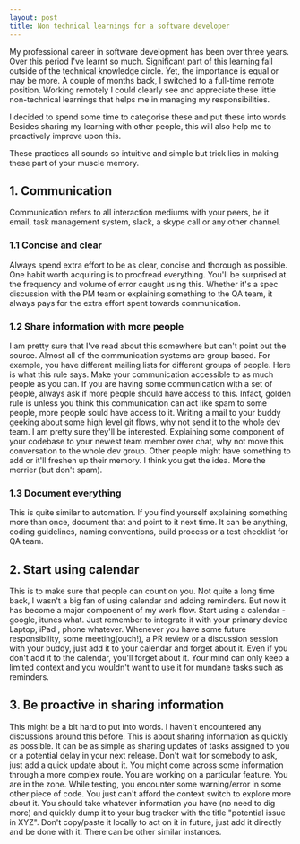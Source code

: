```yaml
---
layout: post
title: Non technical learnings for a software developer
---
```


My professional career in software development has been over three years. Over this period I've learnt so much. Significant part of this learning fall outside of the technical knowledge circle. Yet, the importance is equal or may be more. A couple of months back, I switched to a full-time remote position. Working remotely I could clearly see and appreciate these little non-technical learnings that helps me in managing my responsibilities. 

I decided to spend some time to categorise these and put these into words. Besides sharing my learning with other people, this will also help me to proactively improve upon this.

These practices all sounds so intuitive and simple but trick lies in making these part of your muscle memory.

## 1. Communication
Communication refers to all interaction mediums with your peers, be it email, task management system, slack, a skype call or any other channel. 

### 1.1 Concise and clear
Always spend extra effort to be as clear, concise and thorough as possible. One habit worth acquiring is to proofread everything. You'll be surprised at the frequency and volume of error caught using this. Whether it's a spec discussion with the PM team or explaining something to the QA team, it always pays for the extra effort spent towards communication.

### 1.2 Share information with more people
I am pretty sure that I've read about this somewhere but can't point out the source. Almost all of the communication systems are group based. For example, you have different mailing lists for different groups of people. Here is what this rule says. Make your communication accessible to as much people as you can. If you are having some communication with a set of people, always ask if more people should have access to this. Infact, golden rule is unless you think this communication can act like spam to some people, more people sould have access to it. Writing a mail to your buddy geeking about some high level git flows, why not send it to the whole dev team. I am pretty sure they'll be interested. Explaining some component of your codebase to your newest team member over chat, why not move this conversation to the whole dev group. Other people might have something to add or it'll freshen up their memory. I think you get the idea. More the merrier (but don't spam).

### 1.3 Document everything
This is quite similar to automation. If you find yourself explaining something more than once, document that and point to it next time. It can be anything, coding guidelines, naming conventions, build process or a test checklist for QA team.

## 2. Start using calendar
This is to make sure that people can count on you.
Not quite a long time back, I wasn't a big fan of using calendar and adding reminders. But now it has become a major compoenent of my work flow. 
Start using a calendar - google, itunes what. Just remember to integrate it with your primary device Laptop, iPad , phone whatever. Whenever you have some future responsibility, some meeting(ouch!), a PR review or a discussion session with your buddy, just add it to your calendar and forget about it. 
Even if you don't add it to the calendar, you'll forget about it. Your mind can only keep a limited context and you wouldn't want to use it for mundane tasks such as reminders.

## 3. Be proactive in sharing information
This might be a bit hard to put into words. I haven't encountered any discussions around this before. This is about sharing information as quickly as possible. It can be as simple as sharing updates of tasks assigned to you or a potential delay in your next release. Don't wait for somebody to ask, just add a quick update about it. You might come across some information through a more complex route. You are working on a particular feature. You are in the zone. While testing, you encounter some warning/error in some other piece of code. You just can't afford the context switch to explore more about it. You should take whatever information you have (no need to dig more) and quickly dump it to your bug tracker with the title "potential issue in XYZ". Don't copy/paste it locally to act on it in future, just add it directly and be done with it. There can be other similar instances.